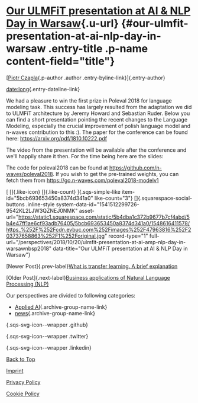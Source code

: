 [Our ULMFiT presentation at AI & NLP Day in Warsaw](ulmfit-presentation-at-ai-amp-nlp-day-in-warsawnbsp2018.html){.u-url} {#our-ulmfit-presentation-at-ai-nlp-day-in-warsaw .entry-title .p-name content-field="title"}
=========================================================================================================================

[[Piotr
Czapla](perspectivesd28d.html?author=5b09e46da5fcacaf1738d32e){.p-author
.author .entry-byline-link}]{.entry-author}

[date:long](ulmfit-presentation-at-ai-amp-nlp-day-in-warsawnbsp2018.html){.entry-dateline-link}

We had a pleasure to win the first prize in Poleval 2018 for language
modeling task. This success has largely resulted from the adaptation we
did to ULMFiT architecture by Jeremy Howard and Sebastian Ruder. Below
you can find a short presentation pointing the recent changes to the
Language Modeling, especially the crucial improvement of polish language
model and n-waves contribution to this :). The paper for the conference
can be found here: <https://arxiv.org/pdf/1810.10222.pdf>

The video from the presentation will be available after the conference
and we'll happily share it then. For the time being here are the slides:


The code for poleval2018 can be found at
<https://github.com/n-waves/poleval2018>. If you wish to get the
pre-trained weights, you can fetch them from
<https://go.n-waves.com/poleval2018-modelv1>

[ []{.like-icon} []{.like-count} ]{.sqs-simple-like
item-id="5bcb693653450a8374d341a0" like-count="3"}
[]{.squarespace-social-buttons .inline-style
system-data-id="1541512299726-9542KL2LJW3QZNEJ0NMK"
asset-url="https://static1.squarespace.com/static/5b4dba1c372b9677b7cf4abd/5b4e47ff1ae6cf93adb76405/5bcb693653450a8374d341a0/1548616411578/https_%252F%252Fcdn.evbuc.com%252Fimages%252F47963816%252F203737658863%252F1%252Foriginal.jpg"
record-type="1"
full-url="/perspectives/2018/10/20/ulmfit-presentation-at-ai-amp-nlp-day-in-warsawnbsp2018"
data-title="Our ULMFiT presentation at AI &amp; NLP Day in Warsaw"}


[Newer Post]{.prev-label}[What is transfer learning. A brief
explanation](11/7/what-is-transfer-learning-a-brief-explanation.html)

[Older Post]{.next-label}[Business applications of Natural Language
Processing
(NLP)](9/28/business-applications-of-natural-language-processing-nlp.html)

Our perspectives are divided to following categories:

-   [Applied AI](category/Applied%2bAI.html){.archive-group-name-link}
-   [news](category/news.html){.archive-group-name-link}

[](https://github.com/n-waves){.sqs-svg-icon--wrapper .github}

<div>

</div>

[](https://twitter.com/n_waves_com){.sqs-svg-icon--wrapper .twitter}

<div>

</div>

[](https://www.linkedin.com/company/n-waves/){.sqs-svg-icon--wrapper
.linkedin}

<div>

</div>

[Back to Top](#header)

[Imprint](imprint.html)

[Privacy Policy](privacy-policy.html)

[Cookie Policy](cookie-policy.html)




